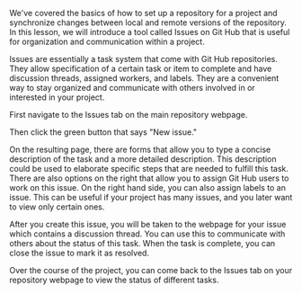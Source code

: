 We've covered the basics of how to set up a repository for a project and synchronize changes between local and remote versions of the repository. In this lesson, we will introduce a tool called Issues on Git Hub that is useful for organization and communication within a project.

Issues are essentially a task system that come with Git Hub repositories. They allow specification of a certain task or item to complete and have discussion threads, assigned workers, and labels. They are a convenient way to stay organized and communicate with others involved in or interested in your project.

First navigate to the Issues tab on the main repository webpage.

Then click the green button that says "New issue." 

On the resulting page, there are forms that allow you to type a concise description of the task and a more detailed description. This description could be used to elaborate specific steps that are needed to fulfill this task. There are also options on the right that allow you to assign Git Hub users to work on this issue. On the right hand side, you can also assign labels to an issue. This can be useful if your project has many issues, and you later want to view only certain ones.

After you create this issue, you will be taken to the webpage for your issue which contains a discussion thread. You can use this to communicate with others about the status of this task. When the task is complete, you can close the issue to mark it as resolved.

Over the course of the project, you can come back to the Issues tab on your repository webpage to view the status of different tasks.
